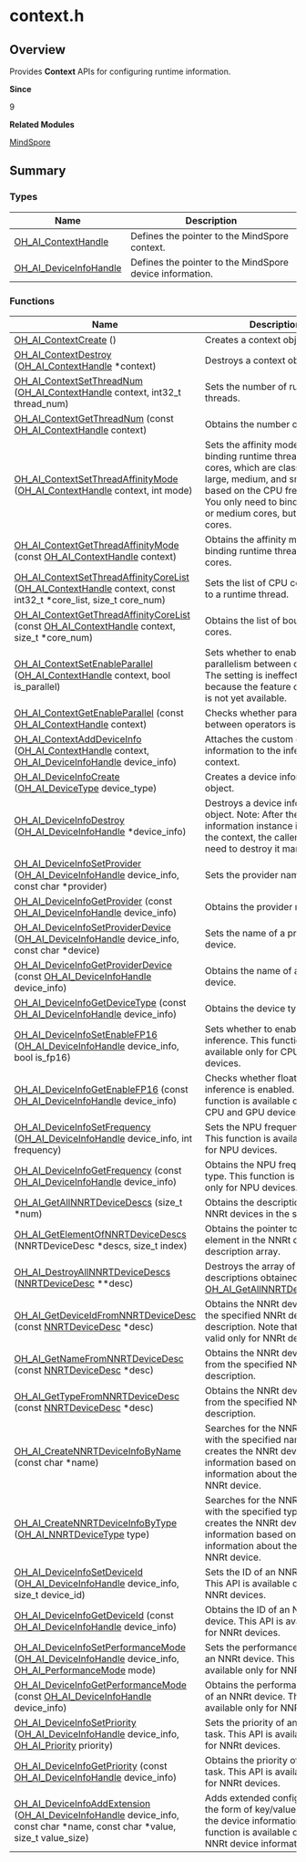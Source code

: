 # context.h


## Overview

Provides **Context** APIs for configuring runtime information.

**Since**

9

**Related Modules**

[MindSpore](_mind_spore.md)


## Summary


### Types

| Name| Description|
| -------- | -------- |
| [OH_AI_ContextHandle](_mind_spore.md#oh_ai_contexthandle) | Defines the pointer to the MindSpore context. |
| [OH_AI_DeviceInfoHandle](_mind_spore.md#oh_ai_deviceinfohandle) | Defines the pointer to the MindSpore device information.|


### Functions

| Name| Description|
| -------- | -------- |
| [OH_AI_ContextCreate](_mind_spore.md#oh_ai_contextcreate) () | Creates a context object.|
| [OH_AI_ContextDestroy](_mind_spore.md#oh_ai_contextdestroy) ([OH_AI_ContextHandle](_mind_spore.md#oh_ai_contexthandle) \*context) | Destroys a context object.|
| [OH_AI_ContextSetThreadNum](_mind_spore.md#oh_ai_contextsetthreadnum) ([OH_AI_ContextHandle](_mind_spore.md#oh_ai_contexthandle) context, int32_t thread_num) | Sets the number of runtime threads.|
| [OH_AI_ContextGetThreadNum](_mind_spore.md#oh_ai_contextgetthreadnum) (const [OH_AI_ContextHandle](_mind_spore.md#oh_ai_contexthandle) context) | Obtains the number of threads.|
| [OH_AI_ContextSetThreadAffinityMode](_mind_spore.md#oh_ai_contextsetthreadaffinitymode) ([OH_AI_ContextHandle](_mind_spore.md#oh_ai_contexthandle) context, int mode) | Sets the affinity mode for binding runtime threads to CPU cores, which are classified into large, medium, and small cores based on the CPU frequency. You only need to bind the large or medium cores, but not small cores.|
| [OH_AI_ContextGetThreadAffinityMode](_mind_spore.md#oh_ai_contextgetthreadaffinitymode) (const [OH_AI_ContextHandle](_mind_spore.md#oh_ai_contexthandle) context) | Obtains the affinity mode for binding runtime threads to CPU cores.|
| [OH_AI_ContextSetThreadAffinityCoreList](_mind_spore.md#oh_ai_contextsetthreadaffinitycorelist) ([OH_AI_ContextHandle](_mind_spore.md#oh_ai_contexthandle) context, const int32_t \*core_list, size_t core_num) | Sets the list of CPU cores bound to a runtime thread.|
| [OH_AI_ContextGetThreadAffinityCoreList](_mind_spore.md#oh_ai_contextgetthreadaffinitycorelist) (const [OH_AI_ContextHandle](_mind_spore.md#oh_ai_contexthandle) context, size_t \*core_num) | Obtains the list of bound CPU cores.|
| [OH_AI_ContextSetEnableParallel](_mind_spore.md#oh_ai_contextsetenableparallel) ([OH_AI_ContextHandle](_mind_spore.md#oh_ai_contexthandle) context, bool is_parallel) | Sets whether to enable parallelism between operators. The setting is ineffective because the feature of this API is not yet available.|
| [OH_AI_ContextGetEnableParallel](_mind_spore.md#oh_ai_contextgetenableparallel) (const [OH_AI_ContextHandle](_mind_spore.md#oh_ai_contexthandle) context) | Checks whether parallelism between operators is supported.|
| [OH_AI_ContextAddDeviceInfo](_mind_spore.md#oh_ai_contextadddeviceinfo) ([OH_AI_ContextHandle](_mind_spore.md#oh_ai_contexthandle) context, [OH_AI_DeviceInfoHandle](_mind_spore.md#oh_ai_deviceinfohandle) device_info) | Attaches the custom device information to the inference context.|
| [OH_AI_DeviceInfoCreate](_mind_spore.md#oh_ai_deviceinfocreate) ([OH_AI_DeviceType](_mind_spore.md#oh_ai_devicetype) device_type) | Creates a device information object.|
| [OH_AI_DeviceInfoDestroy](_mind_spore.md#oh_ai_deviceinfodestroy) ([OH_AI_DeviceInfoHandle](_mind_spore.md#oh_ai_deviceinfohandle) \*device_info) | Destroys a device information object. Note: After the device information instance is added to the context, the caller does not need to destroy it manually.|
| [OH_AI_DeviceInfoSetProvider](_mind_spore.md#oh_ai_deviceinfosetprovider) ([OH_AI_DeviceInfoHandle](_mind_spore.md#oh_ai_deviceinfohandle) device_info, const char \*provider) | Sets the provider name.|
| [OH_AI_DeviceInfoGetProvider](_mind_spore.md#oh_ai_deviceinfogetprovider) (const [OH_AI_DeviceInfoHandle](_mind_spore.md#oh_ai_deviceinfohandle) device_info) | Obtains the provider name.|
| [OH_AI_DeviceInfoSetProviderDevice](_mind_spore.md#oh_ai_deviceinfosetproviderdevice) ([OH_AI_DeviceInfoHandle](_mind_spore.md#oh_ai_deviceinfohandle) device_info, const char \*device) | Sets the name of a provider device.|
| [OH_AI_DeviceInfoGetProviderDevice](_mind_spore.md#oh_ai_deviceinfogetproviderdevice) (const [OH_AI_DeviceInfoHandle](_mind_spore.md#oh_ai_deviceinfohandle) device_info) | Obtains the name of a provider device.|
| [OH_AI_DeviceInfoGetDeviceType](_mind_spore.md#oh_ai_deviceinfogetdevicetype) (const [OH_AI_DeviceInfoHandle](_mind_spore.md#oh_ai_deviceinfohandle) device_info) | Obtains the device type.|
| [OH_AI_DeviceInfoSetEnableFP16](_mind_spore.md#oh_ai_deviceinfosetenablefp16) ([OH_AI_DeviceInfoHandle](_mind_spore.md#oh_ai_deviceinfohandle) device_info, bool is_fp16) | Sets whether to enable float16 inference. This function is available only for CPU and GPU devices.|
| [OH_AI_DeviceInfoGetEnableFP16](_mind_spore.md#oh_ai_deviceinfogetenablefp16) (const [OH_AI_DeviceInfoHandle](_mind_spore.md#oh_ai_deviceinfohandle) device_info) | Checks whether float16 inference is enabled. This function is available only for CPU and GPU devices.|
| [OH_AI_DeviceInfoSetFrequency](_mind_spore.md#oh_ai_deviceinfosetfrequency) ([OH_AI_DeviceInfoHandle](_mind_spore.md#oh_ai_deviceinfohandle) device_info, int frequency) | Sets the NPU frequency type. This function is available only for NPU devices.|
| [OH_AI_DeviceInfoGetFrequency](_mind_spore.md#oh_ai_deviceinfogetfrequency) (const [OH_AI_DeviceInfoHandle](_mind_spore.md#oh_ai_deviceinfohandle) device_info) | Obtains the NPU frequency type. This function is available only for NPU devices.|
| [OH_AI_GetAllNNRTDeviceDescs](_mind_spore.md#oh_ai_getallnnrtdevicedescs) (size_t \*num) | Obtains the descriptions of all NNRt devices in the system.|
| [OH_AI_GetElementOfNNRTDeviceDescs](_mind_spore.md#oh_ai_getelementofnnrtdevicedescs) (NNRTDeviceDesc \*descs, size_t index) | Obtains the pointer to an element in the NNRt device description array.|
| [OH_AI_DestroyAllNNRTDeviceDescs](_mind_spore.md#oh_ai_destroyallnnrtdevicedescs) ([NNRTDeviceDesc](_mind_spore.md#nnrtdevicedesc) \*\*desc) | Destroys the array of NNRT descriptions obtained by [OH_AI_GetAllNNRTDeviceDescs](_mind_spore.md#oh_ai_getallnnrtdevicedescs).|
| [OH_AI_GetDeviceIdFromNNRTDeviceDesc](_mind_spore.md#oh_ai_getdeviceidfromnnrtdevicedesc) (const [NNRTDeviceDesc](_mind_spore.md#nnrtdevicedesc) \*desc) | Obtains the NNRt device ID from the specified NNRt device description. Note that this ID is valid only for NNRt devices.|
| [OH_AI_GetNameFromNNRTDeviceDesc](_mind_spore.md#oh_ai_getnamefromnnrtdevicedesc) (const [NNRTDeviceDesc](_mind_spore.md#nnrtdevicedesc) \*desc) | Obtains the NNRt device name from the specified NNRt device description.|
| [OH_AI_GetTypeFromNNRTDeviceDesc](_mind_spore.md#oh_ai_gettypefromnnrtdevicedesc) (const [NNRTDeviceDesc](_mind_spore.md#nnrtdevicedesc) \*desc) | Obtains the NNRt device type from the specified NNRt device description.|
| [OH_AI_CreateNNRTDeviceInfoByName](_mind_spore.md#oh_ai_creatennrtdeviceinfobyname) (const char \*name) | Searches for the NNRt device with the specified name and creates the NNRt device information based on the information about the first found NNRt device.|
| [OH_AI_CreateNNRTDeviceInfoByType](_mind_spore.md#oh_ai_creatennrtdeviceinfobytype) ([OH_AI_NNRTDeviceType](_mind_spore.md#oh_ai_nnrtdevicetype) type) | Searches for the NNRt device with the specified type and creates the NNRt device information based on the information about the first found NNRt device.|
| [OH_AI_DeviceInfoSetDeviceId](_mind_spore.md#oh_ai_deviceinfosetdeviceid) ([OH_AI_DeviceInfoHandle](_mind_spore.md#oh_ai_deviceinfohandle) device_info, size_t device_id) | Sets the ID of an NNRt device. This API is available only for NNRt devices.|
| [OH_AI_DeviceInfoGetDeviceId](_mind_spore.md#oh_ai_deviceinfogetdeviceid) (const [OH_AI_DeviceInfoHandle](_mind_spore.md#oh_ai_deviceinfohandle) device_info) | Obtains the ID of an NNRt device. This API is available only for NNRt devices.|
| [OH_AI_DeviceInfoSetPerformanceMode](_mind_spore.md#oh_ai_deviceinfosetperformancemode) ([OH_AI_DeviceInfoHandle](_mind_spore.md#oh_ai_deviceinfohandle) device_info, [OH_AI_PerformanceMode](_mind_spore.md#oh_ai_performancemode) mode) | Sets the performance mode of an NNRt device. This API is available only for NNRt devices.|
| [OH_AI_DeviceInfoGetPerformanceMode](_mind_spore.md#oh_ai_deviceinfogetperformancemode) (const [OH_AI_DeviceInfoHandle](_mind_spore.md#oh_ai_deviceinfohandle) device_info) | Obtains the performance mode of an NNRt device. This API is available only for NNRt devices.|
| [OH_AI_DeviceInfoSetPriority](_mind_spore.md#oh_ai_deviceinfosetpriority) ([OH_AI_DeviceInfoHandle](_mind_spore.md#oh_ai_deviceinfohandle) device_info, [OH_AI_Priority](_mind_spore.md#oh_ai_priority) priority) | Sets the priority of an NNRT task. This API is available only for NNRt devices.|
| [OH_AI_DeviceInfoGetPriority](_mind_spore.md#oh_ai_deviceinfogetpriority) (const [OH_AI_DeviceInfoHandle](_mind_spore.md#oh_ai_deviceinfohandle) device_info) | Obtains the priority of an NNRT task. This API is available only for NNRt devices.|
| [OH_AI_DeviceInfoAddExtension](_mind_spore.md#oh_ai_deviceinfoaddextension) ([OH_AI_DeviceInfoHandle](_mind_spore.md#oh_ai_deviceinfohandle) device_info, const char \*name, const char \*value, size_t value_size) | Adds extended configuration in the form of key/value pairs to the device information. This function is available only for NNRt device information.|
